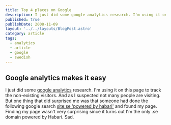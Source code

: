 ```yaml
---
title: Top 4 places on Google
description: I just did some google analytics research. I'm using it on this page to track the non-existing visitors.
published: true
publishDate: 2008-11-09
layout: '../../layouts/BlogPost.astro'
category: article
tags:
  - analytics
  - article
  - google
  - swedish
---
```


## Google analytics makes it easy

I just did some [google analytics][1] research. I'm using it on this page to track the non-existing visitors. And as I suspected not many people are visiting. But one thing that did surprised me was that someone had done the following google search [site:se 'powered by habari'][2] and found my page. Finding my page wasn't very surprising since it turns out I'm the only .se domain powered by Habari. Sad.

[1]: http://www.google.com/analytics/
[2]: http://www.google.se/search?hl=sv&q=site%3Ase+
